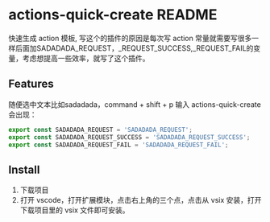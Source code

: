 # actions-quick-create README
快速生成 action 模板, 写这个的插件的原因是每次写 action 常量就需要写很多一样后面加SADADADA_REQUEST，_REQUEST_SUCCESS,_REQUEST_FAIL的变量，考虑想提高一些效率，就写了这个插件。

## Features

随便选中文本比如sadadada，command + shift + p 输入 actions-quick-create 会出现：

```javascript
export const SADADADA_REQUEST = 'SADADADA_REQUEST';
export const SADADADA_REQUEST_SUCCESS = 'SADADADA_REQUEST_SUCCESS';
export const SADADADA_REQUEST_FAIL = 'SADADADA_REQUEST_FAIL';
```

## Install

1. 下载项目
2. 打开 vscode，打开扩展模块，点击右上角的三个点，点击从 vsix 安装，打开下载项目里的 vsix 文件即可安装。
